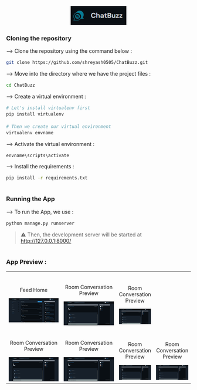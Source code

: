 <div align="center">
<img width="30%" src="pics/logo.png">
</div>

### Cloning the repository

--> Clone the repository using the command below :
```bash
git clone https://github.com/shreyash0505/ChatBuzz.git

```

--> Move into the directory where we have the project files : 
```bash
cd ChatBuzz

```

--> Create a virtual environment :
```bash
# Let's install virtualenv first
pip install virtualenv

# Then we create our virtual environment
virtualenv envname

```

--> Activate the virtual environment :
```bash
envname\scripts\activate

```

--> Install the requirements :
```bash
pip install -r requirements.txt

```

#

### Running the App

--> To run the App, we use :
```bash
python manage.py runserver

```

> ⚠ Then, the development server will be started at http://127.0.0.1:8000/

#

### App Preview :

<table width="100%" >
  
<tr>
  
<td width="33%">      
&nbsp; 
<br>
<p align="center">
  Feed Home
</p>
<img src="pics/feed_home.png">
</td> 

<td width="33%">
<br>
<p align="center">
  Room Conversation Preview
</p>
<img src="pics/room.png">
</td>

<td width="33%">
<br>
<p align="center">
  Room Conversation Preview
</p>
<img src="pics/room.png">  
</td>
</tr>

<tr>
  <td width="50%">
<br>
<p align="center">
  Room Conversation Preview
</p>
<img src="pics/room.png">  
</td>
  <td width="50%">
<br>
<p align="center">
  Room Conversation Preview
</p>
<img src="pics/room.png">  
</td>
  <td width="50%">
<br>
<p align="center">
  Room Conversation Preview
</p>
<img src="pics/room.png">  
</td>
  <td width="50%">
<br>
<p align="center">
  Room Conversation Preview
</p>
<img src="pics/room.png">  
</td>
</tr>
</table>



